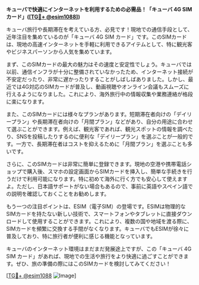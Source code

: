 **キューバで快適にインターネットを利用するための必需品！「キューバ 4G SIM カード」([[TG💪+ @esim1088](https://t.me/s/esim1088)])**

キューバ旅行や長期滞在を考えている方、必見です！現地での通信手段として、近年注目を集めているのが「キューバ 4G SIM カード」です。このSIMカードは、現地の高速インターネットを手軽に利用できるアイテムとして、特に観光客やビジネスパーソンから人気を集めています。

まず、このSIMカードの最大の魅力はその速度と安定性でしょう。キューバでは以前、通信インフラが十分に整備されていなかったため、インターネット接続が不安定だったり、非常に遅かったりすることがしばしばありました。しかし、最近では4G対応のSIMカードが普及し、動画視聴やオンライン会議もスムーズに行えるようになりました。これにより、海外旅行中の情報収集や業務連絡が格段に楽になります。

また、このSIMカードには様々なプランがあります。短期滞在者向けの「デイリープラン」や長期滞在者向けの「月間プラン」などがあり、自分の用途に合わせて選ぶことができます。例えば、観光客であれば、観光スポットの情報を調べたり、SNSを投稿したりするのに便利な「デイリープラン」を選ぶことが一般的です。一方で、長期滞在者はコストを抑えるために「月間プラン」を選ぶことも多いです。

さらに、このSIMカードは非常に簡単に登録できます。現地の空港や携帯電話ショップで購入後、スマホの設定画面からSIMカードを挿入し、簡単な手続きを行うだけで利用可能になります。特に初めて海外に行く方でも安心して使えますよ。ただし、日本語サポートがない場合もあるので、事前に英語やスペイン語での説明を確認しておくことをお勧めします。

もう一つの注目ポイントは、ESIM（電子SIM）の登場です。ESIMは物理的なSIMカードを持たない新しい技術で、スマートフォンやタブレットに直接ダウンロードして使用することができます。これにより、複数の国や地域を渡る際に、SIMカードを頻繁に交換する手間がなくなります。キューバでもESIMが徐々に普及しており、特に旅行者が便利に感じる機能となっています。

キューバのインターネット環境はまだまだ発展途上ですが、この「キューバ 4G SIM カード」があれば、現地での生活や旅行をより快適に過ごすことができます。ぜひ、旅の準備の際にはこのSIMカードを検討してみてください！

[[TG💪+ @esim1088](https://t.me/s/esim1088) ![Image](https://i.postimg.cc/Y0z9fWf4/image.png)]